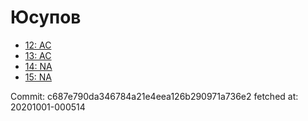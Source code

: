 # Юсупов
- [12: AC](12.md)
- [13: AC](13.md)
- [14: NA](14.md)
- [15: NA](15.md)

Commit: c687e790da346784a21e4eea126b290971a736e2
 fetched at: 20201001-000514
